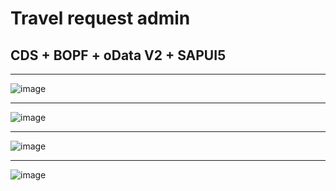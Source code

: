 # Travel request admin
## CDS + BOPF + oData V2 + SAPUI5

***

![image](https://user-images.githubusercontent.com/36256417/209424125-dc9ef58c-a7ee-434d-8fd8-3b0a4f29f99b.png)

***

![image](https://user-images.githubusercontent.com/36256417/225516035-24d75069-3385-4cd9-8a41-de5056d7811c.png)

***

![image](https://user-images.githubusercontent.com/36256417/225515740-86c7b3ce-a443-462e-9158-eced352ee55c.png)

***

![image](https://user-images.githubusercontent.com/36256417/209428108-f1a0da0b-ef90-415b-a356-71969c1e32eb.png)
